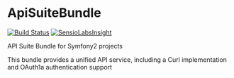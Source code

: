 ApiSuiteBundle
==============
[![Build Status](https://secure.travis-ci.org/Actinoids/ApiSuiteBundle.png?branch=master)](http://travis-ci.org/jakzal/DemoBundle)
[![SensioLabsInsight](https://insight.sensiolabs.com/projects/6ccbca7e-19b0-451a-b3df-61caac0f2a48/mini.png)](https://insight.sensiolabs.com/projects/6ccbca7e-19b0-451a-b3df-61caac0f2a48)

API Suite Bundle for Symfony2 projects

This bundle provides a unified API service, including a Curl implementation and OAuth1a authentication support
